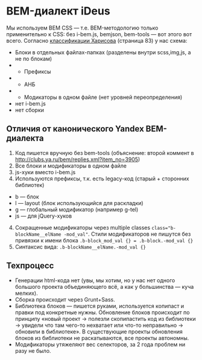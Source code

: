 # BEM-диалект iDeus

Мы используем BEM CSS — т.е. BEM-методологию только применительно к CSS: без i-bem.js, bemjson, bem-tools — вот этого вот всего.
Согласно [классификации Харисова](http://download.yandex.ru/company/experience/subbotnik/minsk_harisov.pdf) (страница 83) у нас схема:
* Блоки в отдельных файлах-папках (разделены внутри scss,img,js, а не по блокам)
* + Префиксы
* + АНБ
* + Модикаторы в одном файле (нет уровней переопределения)
* нет i-bem.js
* нет сборки

## Отличия от канонического Yandex BEM-диалекта
1. Код пишется вручную без bem-tools (объяснение: второй коммент в http://clubs.ya.ru/bem/replies.xml?item_no=3905)
2. Все блоки и модификаторы в одном файле
3. js-хуки вместо i-bem.js
3. Используются префиксы, т.к. есть legacy-код (старый + сторонних библиотек)
 * b — блок
 * l — layout (блок использующийся для раскладки)
 * g — глобальный модификатор (например g-tel)
 * js — для jQuery-хуков
4. Сокращенные модификаторы через multiple classes `class="b-blockName__elName -mod_val"`.
Стили модификаторов не пишутся без привязки к имени блока `.b-block_mod_val {} = .b-block.-mod_val {}`
5. Синтаксис вида: `.b-blockName__elName.-mod_val {}`

## Техпроцесс
 * Генерации html-кода нет (увы, мы хотим, но у нас нет одного большого проекта объединяющего всё, а как у большинства — куча мелких).
 * Сборка происходит через Grunt+Sass.
 * Библиотека блоков — пишется руками, используется копипаст и правки под конкретные нужны. Обновление блоков происходит по принципу «новый проект → полезли скопипастить код из библиотеки → увидели что там чего-то нехватает или что-то неправильно → обновили в библиотеке». В существующие проекты обновления блоков из библиотеки не раскатываются, все проекты автономны.
 * Модификаторы утяжеляют вес селекторов, за 2 года проблем ни разу не было.
